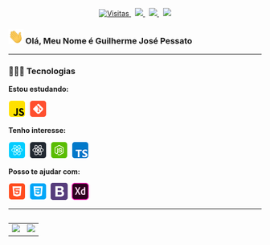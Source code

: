 <p align="center">
  <!-- Badge - Visitas -->
  <a href="https://github.com/guipessato">
    <img src="https://visitor-badge.glitch.me/badge?page_id=guipessato" alt="Visitas">
  </a>
  &nbsp;
  <!-- Badge - LinkedIn -->
  <a href="https://www.linkedin.com/in/guupessato/">
    <img src="https://img.shields.io/badge/-Guilherme%20Jos%C3%A9%20Pessato-blue?style=flat-square&logo=Linkedin&logoColor=white&link=https://www.linkedin.com/in/guipessato/">
  </a>
  &nbsp;
  <!-- Badge - Gmail -->
  <a href="mailto:guipessato00@gmail.com">
    <img src="https://img.shields.io/badge/-Gmail-c14438?style=flat-square&logo=Gmail&logoColor=white&link=mailto:guipessato00@gmail.com">
  </a>
  &nbsp;
  <!-- Badge - Outlook -->
  <a href="mailto:guipessato00@gmail.com">
    <img src="https://img.shields.io/badge/-Outlook-blue">
  </a>
</p>

<!-- Apresentação -->
### <img src="/icons-readme/hello.gif" width="30px"> Olá, Meu Nome é Guilherme José Pessato

---

### 👨🏼‍💻 Tecnologias
**Estou estudando:**

<p align="left">
  <!-- JS Icon -->
  <img src="/icons-readme/js.png">&nbsp;
  <!-- Git Icon -->
  <img src="/icons-readme/git.png">&nbsp;
</p>

**Tenho interesse:**

<p align="left">
  <!-- React Icon -->
  <img src="/icons-readme/react.png">&nbsp;
  <!-- RN Icon -->
  <img src="/icons-readme/rn.png">&nbsp;
  <!-- NodeJS Icon -->
  <img src="/icons-readme/nodejs.png">&nbsp;
  <!-- TS Icon -->
  <img src="/icons-readme/ts.png">&nbsp;
</p>

**Posso te ajudar com:**

<p align="left">
  <!-- HTML Icon -->
  <img src="/icons-readme/html.png">&nbsp;
  <!-- CSS Icon -->
  <img src="/icons-readme/css.png">&nbsp;
  <!-- Bootstrap Icon -->
  <img src="/icons-readme/bootstrap.png">&nbsp;
  <!-- XD Icon -->
  <img src="/icons-readme/xd.png">&nbsp;
</p>

---

<table align='left'>
  <row>
    <td>
     <!-- Card -->
      <img height='172' src='https://github-readme-stats.vercel.app/api/top-langs/?username=guipessato&layout=compact&theme=dark'>
    </td>
    <td>
      <img height='172' src='https://github-readme-stats.vercel.app/api?username=guipessato&show_icons=true&theme=dark'>
    </td>
  </row>
</table>
